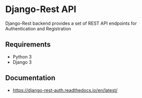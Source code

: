 # Django-Rest API

Django-Rest backend provides a set of REST API endpoints for Authentication and Registration

## Requirements

- Python 3
- Django 3

## Documentation

- https://django-rest-auth.readthedocs.io/en/latest/
